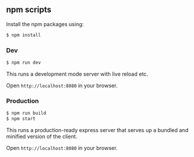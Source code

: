 ## npm scripts

Install the npm packages using:

```bash
$ npm install
```

### Dev
```bash
$ npm run dev
```

This runs a development mode server with live reload etc.

Open `http://localhost:8080` in your browser.

### Production

```bash
$ npm run build
$ npm start
```

This runs a production-ready express server that serves up a bundled and
minified version of the client.

Open `http://localhost:8080` in your browser.

